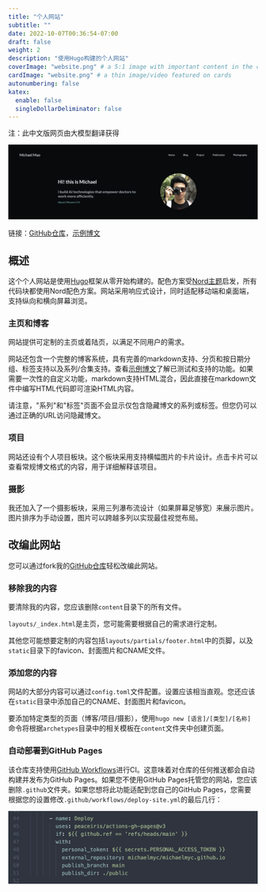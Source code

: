 ```yaml
---
title: "个人网站"
subtitle: ""
date: 2022-10-07T00:36:54-07:00
draft: false
weight: 2
description: "使用Hugo构建的个人网站"
coverImage: "website.png" # a 5:1 image with important content in the center 1/3 zone for best effect
cardImage: "website.png" # a thin image/video featured on cards
autonumbering: false
katex:
  enable: false
  singleDollarDeliminator: false
---
```


注：此中文版网页由大模型翻译获得

![主页样式](website-tall.png "主页样式")

链接：[GitHub仓库](https://github.com/michaelmyc/michaelmao.me)，[示例博文](/blog/example-blogpost)

## 概述

这个个人网站是使用[Hugo](https://gohugo.io/)框架从零开始构建的。配色方案受[Nord主题](https://www.nordtheme.com/)启发，所有代码块都使用Nord配色方案。网站采用响应式设计，同时适配移动端和桌面端，支持纵向和横向屏幕浏览。

### 主页和博客

网站提供可定制的主页或着陆页，以满足不同用户的需求。

网站还包含一个完整的博客系统，具有完善的markdown支持、分页和按日期分组、标签支持以及系列/合集支持。查看[示例博文](/blog/example-blogpost)了解已测试和支持的功能。如果需要一次性的自定义功能，markdown支持HTML混合，因此直接在markdown文件中编写HTML代码即可渲染HTML内容。

请注意，"系列"和"标签"页面不会显示仅包含隐藏博文的系列或标签。但您仍可以通过正确的URL访问隐藏博文。

### 项目

网站还设有个人项目板块。这个板块采用支持横幅图片的卡片设计。点击卡片可以查看常规博文格式的内容，用于详细解释该项目。

### 摄影

我还加入了一个摄影板块，采用三列瀑布流设计（如果屏幕足够宽）来展示图片。图片排序为手动设置，图片可以跨越多列以实现最佳视觉布局。

## 改编此网站

您可以通过fork我的[GitHub仓库](https://github.com/michaelmyc/michaelmao.me)轻松改编此网站。

### 移除我的内容

要清除我的内容，您应该删除`content`目录下的所有文件。

`layouts/_index.html`是主页，您可能需要根据自己的需求进行定制。

其他您可能想要定制的内容包括`layouts/partials/footer.html`中的页脚，以及`static`目录下的favicon、封面图片和CNAME文件。

### 添加您的内容

网站的大部分内容可以通过`config.toml`文件配置。设置应该相当直观。您还应该在`static`目录中添加自己的CNAME、封面图片和favicon。

要添加特定类型的页面（博客/项目/摄影），使用`hugo new [语言]/[类型]/[名称]`命令将根据`archetypes`目录中的相关模板在`content`文件夹中创建页面。

### 自动部署到GitHub Pages

该仓库支持使用[GitHub Workflows](https://docs.github.com/en/actions/using-workflows)进行CI。这意味着对仓库的任何推送都会自动构建并发布为GitHub Pages。如果您不使用GitHub Pages托管您的网站，您应该删除`.github`文件夹。如果您想将此功能适配到您自己的GitHub Pages，您需要根据您的设置修改`.github/workflows/deploy-site.yml`的最后几行：

![](gh-workflow.png "需要更改的配置")